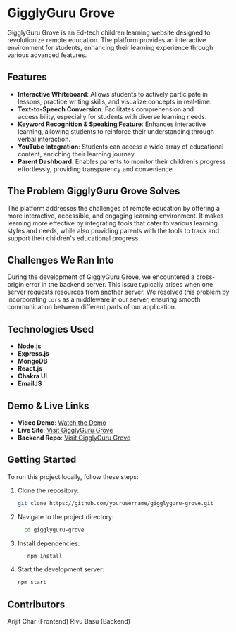 # GigglyGuru Grove

GigglyGuru Grove is an Ed-tech children learning website designed to revolutionize remote education. The platform provides an interactive environment for students, enhancing their learning experience through various advanced features.

## Features

- **Interactive Whiteboard**: Allows students to actively participate in lessons, practice writing skills, and visualize concepts in real-time.
- **Text-to-Speech Conversion**: Facilitates comprehension and accessibility, especially for students with diverse learning needs.
- **Keyword Recognition & Speaking Feature**: Enhances interactive learning, allowing students to reinforce their understanding through verbal interaction.
- **YouTube Integration**: Students can access a wide array of educational content, enriching their learning journey.
- **Parent Dashboard**: Enables parents to monitor their children's progress effortlessly, providing transparency and convenience.

## The Problem GigglyGuru Grove Solves

The platform addresses the challenges of remote education by offering a more interactive, accessible, and engaging learning environment. It makes learning more effective by integrating tools that cater to various learning styles and needs, while also providing parents with the tools to track and support their children's educational progress.

## Challenges We Ran Into

During the development of GigglyGuru Grove, we encountered a cross-origin error in the backend server. This issue typically arises when one server requests resources from another server. We resolved this problem by incorporating `cors` as a middleware in our server, ensuring smooth communication between different parts of our application.

## Technologies Used

- **Node.js**
- **Express.js**
- **MongoDB**
- **React.js**
- **Chakra UI**
- **EmailJS**

## Demo & Live Links

- **Video Demo**: [Watch the Demo](https://youtu.be/bAgs24LDLx0)
- **Live Site**: [Visit GigglyGuru Grove](https://gigglygurugrove.courses/)
- **Backend Repo**: [Visit GigglyGuru Grove](https://github.com/Arijit-Char/gigglyGuru-Grove-Backend)

## Getting Started

To run this project locally, follow these steps:

1. Clone the repository:
   ```bash
   git clone https://github.com/yourusername/gigglyguru-grove.git
2. Navigate to the project directory:
   ```bash
     cd gigglyguru-grove
3. Install dependencies:
   ```bash
      npm install
4. Start the development server:
   ```bash
   npm start

## Contributors

Arijit Char (Frontend)
Rivu Basu (Backend)

